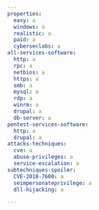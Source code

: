 ```yaml
---
properties:
  easy: a
  windows: a
  realistic: a
  paid: a
  cyberseclabs: a
all-services-software:
  http: a
  rpc: a
  netbios: a
  https: a
  smb: a
  mysql: a
  rdp: a
  winrm: a
  drupal: a
  db-server: a
pentest-services-software:
  http: a
  drupal: a
attacks-techniques:
  cve: a
  abuse-privileges: a
  service-escalation: a
subtechniques-spoiler:
  CVE-2018-7600: a
  seimpersonateprivilege: a
  dll-hijacking: a

---
```

